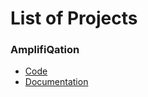 # List of Projects

### AmplifiQation

- [Code](https://github.com/armorsun/AmplifiQation)
- [Documentation](https://sunny-hsieh.medium.com/2023-iquhack-covalent-x-ibm-challenge-e22d799abd80)
